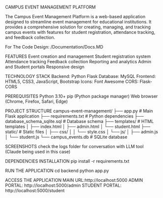 CAMPUS EVENT MANAGEMENT PLATFORM 

The Campus Event Management Platform is a web-based application designed to streamline event management for educational institutions. It provides a comprehensive solution for creating, managing, and tracking campus events with features for student registration, attendance tracking, and feedback collection.

For The Code Design: /Documentation/Docs.MD


FEATURES
Event creation and management
Student registration system
Attendance tracking
Feedback collection
Reporting and analytics
Admin and Student portals
Responsive design

TECHNOLOGY STACK 
Backend: Python Flask
Database: MySQL 
Frontend: HTML5, CSS3, JavaScript, Bootstrap 
Icons: Font Awesome
CORS: Flask-CORS 

PREREQUISITES
Python 3.10+
pip (Python package manager)
Web browser (Chrome, Firefox, Safari, Edge)

PROJECT STRUCTURE
campus-event-management/
├── app.py                 # Main Flask application
├── requirements.txt       # Python dependencies
├── database_schema_sqlite.sql  # Database schema
├── templates/            # HTML templates
│   ├── index.html
│   ├── admin.html
│   └── student.html
├── static/              # Static files
│   ├── css/
│   │   └── style.css
│   └── js/
│       ├── admin.js
│       └── student.js
└── campus_events.db     # SQLite database

SCREENSHOTS
check the logs folder for conversation with LLM tool (Claude being used in this case)

DEPENDENCIES INSTALLATION
pip install -r requirements.txt

RUN THE APPLICATION
cd backend
python app.py 

ACCESS THE APPLICATION
MAIN URL:http://localhost:5000
ADMIN PORTAL: http://localhost:5000/admin
STUDENT PORTAL: http://localhost:5000/student

